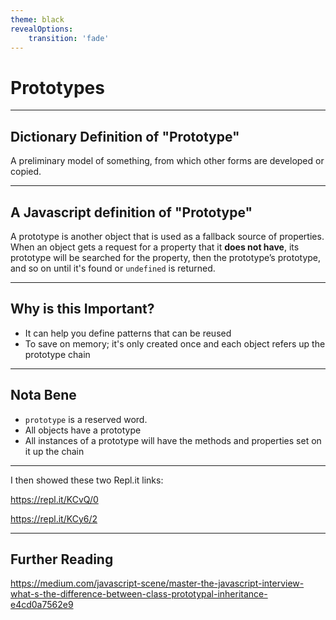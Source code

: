 ```yaml
---
theme: black
revealOptions:
    transition: 'fade'
---
```


# Prototypes

---

## Dictionary Definition of "Prototype"

A preliminary model of something, from which other forms are developed or copied.

---

## A Javascript definition of "Prototype"

A prototype is another object that is used as a fallback source of properties. When an object gets a request for a property that it **does not have**, its prototype will be searched for the property, then the prototype’s prototype, and so on until it's found or `undefined` is returned.

---

## Why is this Important?

- It can help you define patterns that can be reused
- To save on memory; it's only created once and each object refers up the prototype chain

---

## Nota Bene

- `prototype` is a reserved word.
- All objects have a prototype
- All instances of a prototype will have the methods and properties set on it up the chain

---

I then showed these two Repl.it links:

https://repl.it/KCvQ/0

https://repl.it/KCy6/2

---

## Further Reading

https://medium.com/javascript-scene/master-the-javascript-interview-what-s-the-difference-between-class-prototypal-inheritance-e4cd0a7562e9